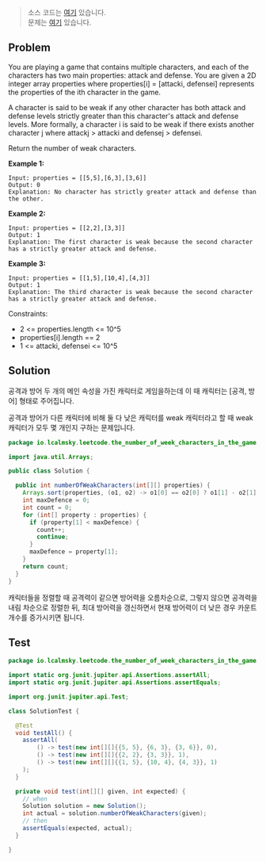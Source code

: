 > 소스 코드는 [여기](https://github.com/lcalmsky/leetcode/blob/master/src/main/java/io/lcalmsky/leetcode/the_number_of_week_characters_in_the_game/Solution.java) 있습니다.  
> 문제는 [여기](https://leetcode.com/problems/the-number-of-week-characters-in-the-game/) 있습니다.

## Problem

You are playing a game that contains multiple characters, and each of the characters has two main properties: attack and defense. You are given a 2D integer array properties where properties[i] = [attacki, defensei] represents the properties of the ith character in the game.

A character is said to be weak if any other character has both attack and defense levels strictly greater than this character's attack and defense levels. More formally, a character i is said to be weak if there exists another character j where attackj > attacki and defensej > defensei.

Return the number of weak characters.

**Example 1:**
```text
Input: properties = [[5,5],[6,3],[3,6]]
Output: 0
Explanation: No character has strictly greater attack and defense than the other.
```

**Example 2:**
```text
Input: properties = [[2,2],[3,3]]
Output: 1
Explanation: The first character is weak because the second character has a strictly greater attack and defense.
```

**Example 3:**
```text
Input: properties = [[1,5],[10,4],[4,3]]
Output: 1
Explanation: The third character is weak because the second character has a strictly greater attack and defense.
```

Constraints:

* 2 <= properties.length <= 10^5
* properties[i].length == 2
* 1 <= attacki, defensei <= 10^5

## Solution

공격과 방어 두 개의 메인 속성을 가진 캐릭터로 게임을하는데 이 때 캐릭터는 [공격, 방어] 형태로 주어집니다.

공격과 방어가 다른 캐릭터에 비해 둘 다 낮은 캐릭터를 weak 캐릭터라고 할 때 weak 캐릭터가 모두 몇 개인지 구하는 문제입니다.

```java
package io.lcalmsky.leetcode.the_number_of_week_characters_in_the_game;

import java.util.Arrays;

public class Solution {

  public int numberOfWeakCharacters(int[][] properties) {
    Arrays.sort(properties, (o1, o2) -> o1[0] == o2[0] ? o1[1] - o2[1] : o2[0] - o1[0]);
    int maxDefence = 0;
    int count = 0;
    for (int[] property : properties) {
      if (property[1] < maxDefence) {
        count++;
        continue;
      }
      maxDefence = property[1];
    }
    return count;
  }
}

```

캐릭터들을 정렬할 때 공격력이 같으면 방어력을 오름차순으로, 그렇지 않으면 공격력을 내림 차순으로 정렬한 뒤, 최대 방어력을 갱신하면서 현재 방어력이 더 낮은 경우 카운트 개수를 증가시키면 됩니다. 

## Test

```java
package io.lcalmsky.leetcode.the_number_of_week_characters_in_the_game;

import static org.junit.jupiter.api.Assertions.assertAll;
import static org.junit.jupiter.api.Assertions.assertEquals;

import org.junit.jupiter.api.Test;

class SolutionTest {

  @Test
  void testAll() {
    assertAll(
        () -> test(new int[][]{{5, 5}, {6, 3}, {3, 6}}, 0),
        () -> test(new int[][]{{2, 2}, {3, 3}}, 1),
        () -> test(new int[][]{{1, 5}, {10, 4}, {4, 3}}, 1)
    );
  }

  private void test(int[][] given, int expected) {
    // when
    Solution solution = new Solution();
    int actual = solution.numberOfWeakCharacters(given);
    // then
    assertEquals(expected, actual);
  }

}
```